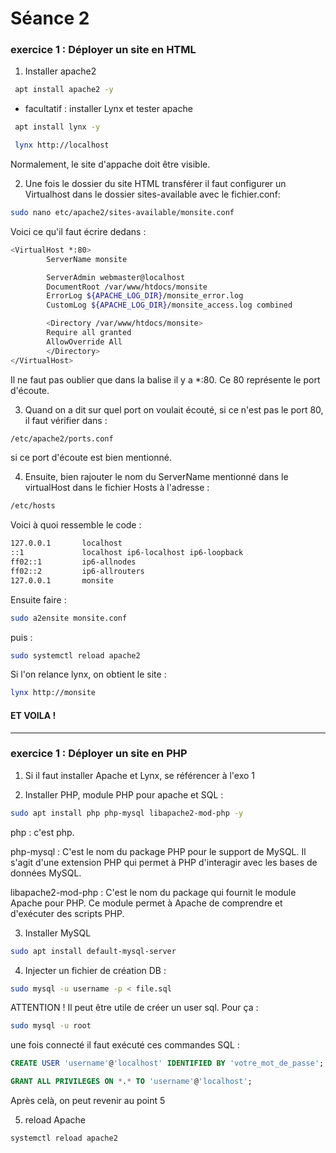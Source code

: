 # Séance 2

### exercice 1 : Déployer un site en HTML

1) Installer apache2

```bash
 apt install apache2 -y
```

- facultatif : installer Lynx et tester apache

```bash
 apt install lynx -y
```

```bash 
 lynx http://localhost
```

Normalement, le site d'appache doit être visible.

2) Une fois le dossier du site HTML transférer il faut configurer un Virtualhost dans le dossier sites-available avec le fichier.conf: 

```bash
sudo nano etc/apache2/sites-available/monsite.conf
```

Voici ce qu'il faut écrire dedans :

```bash
<VirtualHost *:80>
        ServerName monsite

        ServerAdmin webmaster@localhost
        DocumentRoot /var/www/htdocs/monsite
        ErrorLog ${APACHE_LOG_DIR}/monsite_error.log
        CustomLog ${APACHE_LOG_DIR}/monsite_access.log combined

        <Directory /var/www/htdocs/monsite>
        Require all granted
        AllowOverride All
        </Directory>
</VirtualHost>
```

Il ne faut pas oublier que dans la balise <virtualHost> il y a *:80. Ce 80 représente le port d'écoute. 


3) Quand on a dit sur quel port on voulait écouté, si ce n'est pas le port 80, il faut vérifier dans :

```bash
/etc/apache2/ports.conf
``` 

si ce port d'écoute est bien mentionné.

4) Ensuite, bien rajouter le nom du ServerName mentionné dans le virtualHost dans le fichier Hosts à l'adresse : 

```bash
/etc/hosts
```

Voici à quoi ressemble le code : 

```bash
127.0.0.1       localhost
::1             localhost ip6-localhost ip6-loopback
ff02::1         ip6-allnodes
ff02::2         ip6-allrouters
127.0.0.1       monsite
```

Ensuite faire : 

```bash
sudo a2ensite monsite.conf
```

puis :

```bash
sudo systemctl reload apache2
```

Si l'on relance lynx, on obtient le site : 


```bash
lynx http://monsite
```


#### ET VOILA ! 
---

### exercice 1 : Déployer un site en PHP


1) Si il faut installer Apache et Lynx, se référencer à l'exo 1

2) Installer PHP, module PHP pour apache et SQL : 

```bash
sudo apt install php php-mysql libapache2-mod-php -y
```

php : c'est php.

php-mysql :  C'est le nom du package PHP pour le support de MySQL. Il s'agit d'une extension PHP qui permet à PHP d'interagir avec les bases de données MySQL.

libapache2-mod-php : C'est le nom du package qui fournit le module Apache pour PHP. Ce module permet à Apache de comprendre et d'exécuter des scripts PHP.

3) Installer MySQL

```bash
sudo apt install default-mysql-server
```


4) Injecter un fichier de création DB :

```bash
sudo mysql -u username -p < file.sql
```

ATTENTION ! Il peut être utile de créer un user sql. Pour ça :

```bash
sudo mysql -u root
```


une fois connecté il faut exécuté ces commandes SQL : 

```sql
CREATE USER 'username'@'localhost' IDENTIFIED BY 'votre_mot_de_passe';

GRANT ALL PRIVILEGES ON *.* TO 'username'@'localhost';
```

Après celà, on peut revenir au point 5


5) reload Apache

```bash
systemctl reload apache2
```









